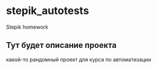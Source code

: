 # stepik_autotests
Stepik homework

## Тут будет описание проекта
 какой-то рандомный проект для курса по автоматизации